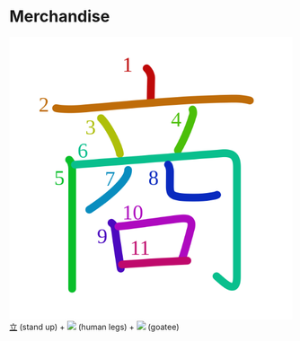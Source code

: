 # Merchandise
![商](../kanji-colorize/5546.svg)
[立](立.md) (stand up) + ![](https://www.kanjidamage.com/assets/radsmall/legshuman-d58839ec9798b807fb95062f7da66b4ee58fb10476d6569ec60319caa7be69ff.jpg) (human legs) + ![](https://www.kanjidamage.com/assets/radsmall/goatee-2e87a8b98bf01d5cbb2f9c9ac89a5868ce0bf557bb25413b520717cac9d0d962.jpg) (goatee)